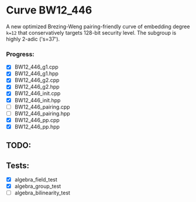 # Curve BW12_446
A new optimized Brezing-Weng pairing-friendly curve of embedding degree `k=12` that conservatively targets 128-bit security level. The subgroup is highly 2-adic ('s=37').

### Progress:
- [x] BW12_446_g1.cpp
- [x] BW12_446_g1.hpp
- [x] BW12_446_g2.cpp
- [x] BW12_446_g2.hpp
- [x] BW12_446_init.cpp
- [x] BW12_446_init.hpp
- [ ] BW12_446_pairing.cpp
- [ ] BW12_446_pairing.hpp
- [x] BW12_446_pp.cpp
- [x] BW12_446_pp.hpp

## TODO:

## Tests:
- [x] algebra_field_test
- [x] algebra_group_test
- [ ] algebra_bilinearity_test
